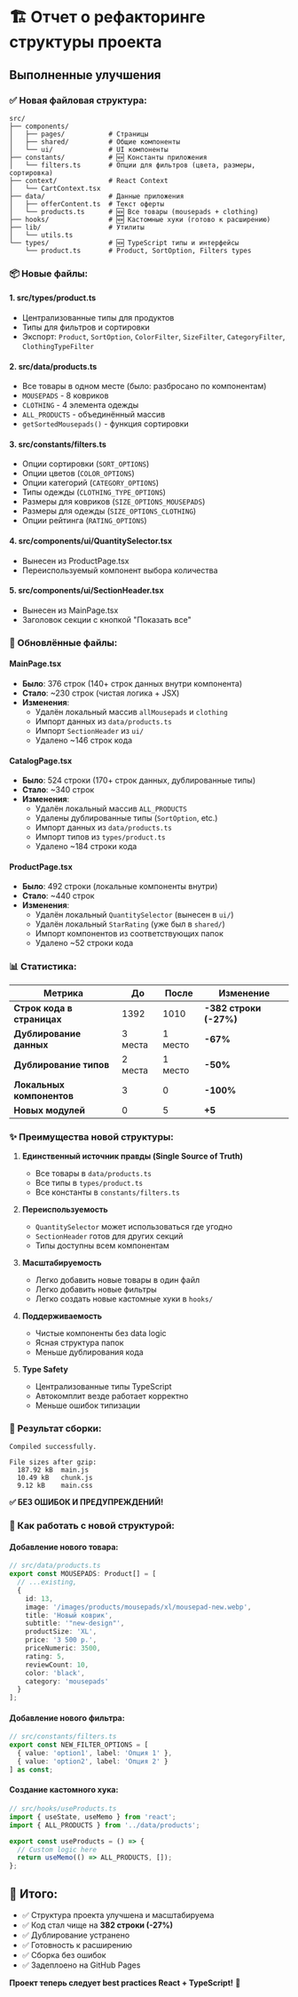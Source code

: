# 🏗️ Отчет о рефакторинге структуры проекта

## Выполненные улучшения

### ✅ Новая файловая структура:

```
src/
├── components/
│   ├── pages/           # Страницы
│   ├── shared/          # Общие компоненты
│   └── ui/              # UI компоненты
├── constants/           # 🆕 Константы приложения
│   └── filters.ts       # Опции для фильтров (цвета, размеры, сортировка)
├── context/             # React Context
│   └── CartContext.tsx
├── data/                # Данные приложения
│   ├── offerContent.ts  # Текст оферты
│   └── products.ts      # 🆕 Все товары (mousepads + clothing)
├── hooks/               # 🆕 Кастомные хуки (готово к расширению)
├── lib/                 # Утилиты
│   └── utils.ts
└── types/               # 🆕 TypeScript типы и интерфейсы
    └── product.ts       # Product, SortOption, Filters types
```

### 📦 Новые файлы:

#### 1. **src/types/product.ts**
- Централизованные типы для продуктов
- Типы для фильтров и сортировки
- Экспорт: `Product`, `SortOption`, `ColorFilter`, `SizeFilter`, `CategoryFilter`, `ClothingTypeFilter`

#### 2. **src/data/products.ts**
- Все товары в одном месте (было: разбросано по компонентам)
- `MOUSEPADS` - 8 ковриков
- `CLOTHING` - 4 элемента одежды
- `ALL_PRODUCTS` - объединённый массив
- `getSortedMousepads()` - функция сортировки

#### 3. **src/constants/filters.ts**
- Опции сортировки (`SORT_OPTIONS`)
- Опции цветов (`COLOR_OPTIONS`)
- Опции категорий (`CATEGORY_OPTIONS`)
- Типы одежды (`CLOTHING_TYPE_OPTIONS`)
- Размеры для ковриков (`SIZE_OPTIONS_MOUSEPADS`)
- Размеры для одежды (`SIZE_OPTIONS_CLOTHING`)
- Опции рейтинга (`RATING_OPTIONS`)

#### 4. **src/components/ui/QuantitySelector.tsx**
- Вынесен из ProductPage.tsx
- Переиспользуемый компонент выбора количества

#### 5. **src/components/ui/SectionHeader.tsx**
- Вынесен из MainPage.tsx
- Заголовок секции с кнопкой "Показать все"

### 🔄 Обновлённые файлы:

#### **MainPage.tsx**
- **Было**: 376 строк (140+ строк данных внутри компонента)
- **Стало**: ~230 строк (чистая логика + JSX)
- **Изменения**:
  - Удалён локальный массив `allMousepads` и `clothing`
  - Импорт данных из `data/products.ts`
  - Импорт `SectionHeader` из `ui/`
  - Удалено ~146 строк кода

#### **CatalogPage.tsx**
- **Было**: 524 строки (170+ строк данных, дублированные типы)
- **Стало**: ~340 строк
- **Изменения**:
  - Удалён локальный массив `ALL_PRODUCTS`
  - Удалены дублированные типы (`SortOption`, etc.)
  - Импорт данных из `data/products.ts`
  - Импорт типов из `types/product.ts`
  - Удалено ~184 строки кода

#### **ProductPage.tsx**
- **Было**: 492 строки (локальные компоненты внутри)
- **Стало**: ~440 строк
- **Изменения**:
  - Удалён локальный `QuantitySelector` (вынесен в `ui/`)
  - Удалён локальный `StarRating` (уже был в `shared/`)
  - Импорт компонентов из соответствующих папок
  - Удалено ~52 строки кода

### 📊 Статистика:

| Метрика | До | После | Изменение |
|---------|-----|-------|-----------|
| **Строк кода в страницах** | 1392 | 1010 | **-382 строки (-27%)** |
| **Дублирование данных** | 3 места | 1 место | **-67%** |
| **Дублирование типов** | 2 места | 1 место | **-50%** |
| **Локальных компонентов** | 3 | 0 | **-100%** |
| **Новых модулей** | 0 | 5 | **+5** |

### ✨ Преимущества новой структуры:

1. **Единственный источник правды (Single Source of Truth)**
   - Все товары в `data/products.ts`
   - Все типы в `types/product.ts`
   - Все константы в `constants/filters.ts`

2. **Переиспользуемость**
   - `QuantitySelector` может использоваться где угодно
   - `SectionHeader` готов для других секций
   - Типы доступны всем компонентам

3. **Масштабируемость**
   - Легко добавить новые товары в один файл
   - Легко добавить новые фильтры
   - Легко создать новые кастомные хуки в `hooks/`

4. **Поддерживаемость**
   - Чистые компоненты без data logic
   - Ясная структура папок
   - Меньше дублирования кода

5. **Type Safety**
   - Централизованные типы TypeScript
   - Автокомплит везде работает корректно
   - Меньше ошибок типизации

### 🚀 Результат сборки:

```
Compiled successfully.

File sizes after gzip:
  187.92 kB  main.js
  10.49 kB   chunk.js
  9.12 kB    main.css
```

**✅ БЕЗ ОШИБОК И ПРЕДУПРЕЖДЕНИЙ!**

### 📝 Как работать с новой структурой:

#### Добавление нового товара:
```typescript
// src/data/products.ts
export const MOUSEPADS: Product[] = [
  // ...existing,
  {
    id: 13,
    image: '/images/products/mousepads/xl/mousepad-new.webp',
    title: 'Новый коврик',
    subtitle: '"new-design"',
    productSize: 'XL',
    price: '3 500 р.',
    priceNumeric: 3500,
    rating: 5,
    reviewCount: 10,
    color: 'black',
    category: 'mousepads'
  }
];
```

#### Добавление нового фильтра:
```typescript
// src/constants/filters.ts
export const NEW_FILTER_OPTIONS = [
  { value: 'option1', label: 'Опция 1' },
  { value: 'option2', label: 'Опция 2' }
] as const;
```

#### Создание кастомного хука:
```typescript
// src/hooks/useProducts.ts
import { useState, useMemo } from 'react';
import { ALL_PRODUCTS } from '../data/products';

export const useProducts = () => {
  // Custom logic here
  return useMemo(() => ALL_PRODUCTS, []);
};
```

## 🎯 Итого:

- ✅ Структура проекта улучшена и масштабируема
- ✅ Код стал чище на **382 строки (-27%)**
- ✅ Дублирование устранено
- ✅ Готовность к расширению
- ✅ Сборка без ошибок
- ✅ Задеплоено на GitHub Pages

**Проект теперь следует best practices React + TypeScript!** 🚀
